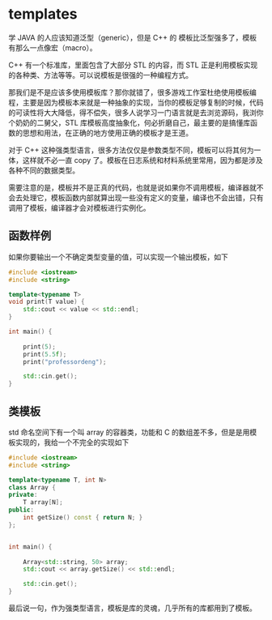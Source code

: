 # templates

学 JAVA 的人应该知道泛型（generic），但是 C++ 的 模板比泛型强多了，模板有那么一点像宏（macro）。

C++ 有一个标准库，里面包含了大部分 STL 的内容，而 STL 正是利用模板实现的各种类、方法等等。可以说模板是很强的一种编程方式。

那我们是不是应该多使用模板库？那你就错了，很多游戏工作室杜绝使用模板编程，主要是因为模板本来就是一种抽象的实现，当你的模板足够复制的时候，代码的可读性将大大降低，得不偿失，很多人说学习一门语言就是去浏览源码，我浏你个奶奶的二舅父，STL 库模板高度抽象化，何必折磨自己，最主要的是搞懂库函数的思想和用法，在正确的地方使用正确的模板才是王道。

对于 C++ 这种强类型语言，很多方法仅仅是参数类型不同，模板可以将其何为一体，这样就不必一直 copy 了。模板在日志系统和材料系统里常用，因为都是涉及各种不同的数据类型。

需要注意的是，模板并不是正真的代码，也就是说如果你不调用模板，编译器就不会去处理它，模板函数内部就算出现一些没有定义的变量，编译也不会出错，只有调用了模板，编译器才会对模板进行实例化。

## 函数样例

如果你要输出一个不确定类型变量的值，可以实现一个输出模板，如下

```c++
#include <iostream>
#include <string>

template<typename T>
void print(T value) {
	std::cout << value << std::endl;
}

int main() {
	
	print(5);
	print(5.5f);
	print("professordeng");

	std::cin.get();
}
```

## 类模板

std 命名空间下有一个叫 array 的容器类，功能和 C 的数组差不多，但是是用模板实现的，我给一个不完全的实现如下

```c++
#include <iostream>
#include <string>

template<typename T, int N>
class Array {
private:
	T array[N];
public:
	int getSize() const { return N; }
};


int main() {
	
	Array<std::string, 50> array;
	std::cout << array.getSize() << std::endl;

	std::cin.get();
}
```



最后说一句，作为强类型语言，模板是库的灵魂，几乎所有的库都用到了模板。